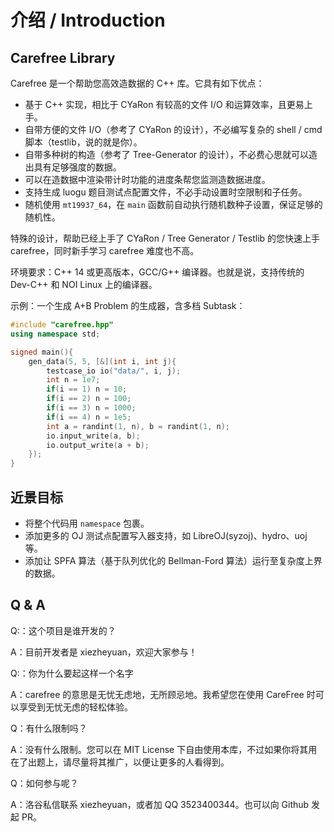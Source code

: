 # 介绍 / Introduction

## Carefree Library

Carefree 是一个帮助您高效造数据的 C++ 库。它具有如下优点：

* 基于 C++ 实现，相比于 CYaRon 有较高的文件 I/O 和运算效率，且更易上手。
* 自带方便的文件 I/O（参考了 CYaRon 的设计），不必编写复杂的 shell / cmd 脚本（testlib，说的就是你）。
* 自带多种树的构造（参考了 Tree-Generator 的设计），不必费心思就可以造出具有足够强度的数据。
* 可以在造数据中渲染带计时功能的进度条帮您监测造数据进度。
* 支持生成 luogu 题目测试点配置文件，不必手动设置时空限制和子任务。
* 随机使用 `mt19937_64`，在 `main` 函数前自动执行随机数种子设置，保证足够的随机性。

特殊的设计，帮助已经上手了 CYaRon / Tree Generator / Testlib 的您快速上手 carefree，同时新手学习 carefree 难度也不高。

环境要求：C++ 14 或更高版本，GCC/G++ 编译器。也就是说，支持传统的 Dev-C++ 和 NOI Linux 上的编译器。

示例：一个生成 A+B Problem 的生成器，含多档 Subtask：

```cpp
#include "carefree.hpp"
using namespace std;

signed main(){
    gen_data(5, 5, [&](int i, int j){
        testcase_io io("data/", i, j);
        int n = 1e7;
        if(i == 1) n = 10;
        if(i == 2) n = 100;
        if(i == 3) n = 1000;
        if(i == 4) n = 1e5;
        int a = randint(1, n), b = randint(1, n);
        io.input_write(a, b);
        io.output_write(a + b);
    });
}
```

## 近景目标

* 将整个代码用 `namespace` 包裹。
* 添加更多的 OJ 测试点配置写入器支持，如 LibreOJ(syzoj)、hydro、uoj 等。
* 添加让 SPFA 算法（基于队列优化的 Bellman-Ford 算法）运行至复杂度上界的数据。

## Q & A

Q:：这个项目是谁开发的？

A：目前开发者是 xiezheyuan，欢迎大家参与！

Q:：你为什么要起这样一个名字

A：carefree 的意思是无忧无虑地，无所顾忌地。我希望您在使用 CareFree 时可以享受到无忧无虑的轻松体验。

Q：有什么限制吗？

A：没有什么限制。您可以在 MIT License 下自由使用本库，不过如果你将其用在了出题上，请尽量将其推广，以便让更多的人看得到。

Q：如何参与呢？

A：洛谷私信联系 xiezheyuan，或者加 QQ 3523400344。也可以向 Github 发起 PR。
